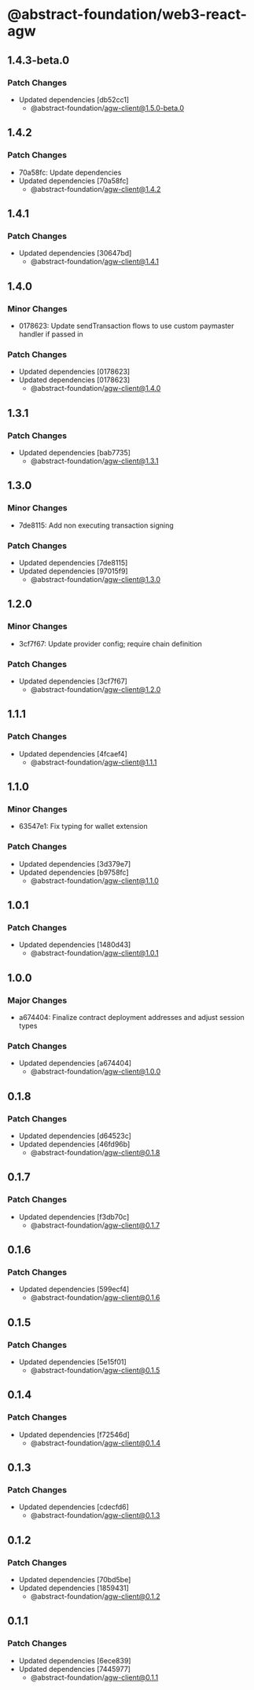 # @abstract-foundation/web3-react-agw

## 1.4.3-beta.0

### Patch Changes

- Updated dependencies [db52cc1]
  - @abstract-foundation/agw-client@1.5.0-beta.0

## 1.4.2

### Patch Changes

- 70a58fc: Update dependencies
- Updated dependencies [70a58fc]
  - @abstract-foundation/agw-client@1.4.2

## 1.4.1

### Patch Changes

- Updated dependencies [30647bd]
  - @abstract-foundation/agw-client@1.4.1

## 1.4.0

### Minor Changes

- 0178623: Update sendTransaction flows to use custom paymaster handler if passed in

### Patch Changes

- Updated dependencies [0178623]
- Updated dependencies [0178623]
  - @abstract-foundation/agw-client@1.4.0

## 1.3.1

### Patch Changes

- Updated dependencies [bab7735]
  - @abstract-foundation/agw-client@1.3.1

## 1.3.0

### Minor Changes

- 7de8115: Add non executing transaction signing

### Patch Changes

- Updated dependencies [7de8115]
- Updated dependencies [97015f9]
  - @abstract-foundation/agw-client@1.3.0

## 1.2.0

### Minor Changes

- 3cf7f67: Update provider config; require chain definition

### Patch Changes

- Updated dependencies [3cf7f67]
  - @abstract-foundation/agw-client@1.2.0

## 1.1.1

### Patch Changes

- Updated dependencies [4fcaef4]
  - @abstract-foundation/agw-client@1.1.1

## 1.1.0

### Minor Changes

- 63547e1: Fix typing for wallet extension

### Patch Changes

- Updated dependencies [3d379e7]
- Updated dependencies [b9758fc]
  - @abstract-foundation/agw-client@1.1.0

## 1.0.1

### Patch Changes

- Updated dependencies [1480d43]
  - @abstract-foundation/agw-client@1.0.1

## 1.0.0

### Major Changes

- a674404: Finalize contract deployment addresses and adjust session types

### Patch Changes

- Updated dependencies [a674404]
  - @abstract-foundation/agw-client@1.0.0

## 0.1.8

### Patch Changes

- Updated dependencies [d64523c]
- Updated dependencies [46fd96b]
  - @abstract-foundation/agw-client@0.1.8

## 0.1.7

### Patch Changes

- Updated dependencies [f3db70c]
  - @abstract-foundation/agw-client@0.1.7

## 0.1.6

### Patch Changes

- Updated dependencies [599ecf4]
  - @abstract-foundation/agw-client@0.1.6

## 0.1.5

### Patch Changes

- Updated dependencies [5e15f01]
  - @abstract-foundation/agw-client@0.1.5

## 0.1.4

### Patch Changes

- Updated dependencies [f72546d]
  - @abstract-foundation/agw-client@0.1.4

## 0.1.3

### Patch Changes

- Updated dependencies [cdecfd6]
  - @abstract-foundation/agw-client@0.1.3

## 0.1.2

### Patch Changes

- Updated dependencies [70bd5be]
- Updated dependencies [1859431]
  - @abstract-foundation/agw-client@0.1.2

## 0.1.1

### Patch Changes

- Updated dependencies [6ece839]
- Updated dependencies [7445977]
  - @abstract-foundation/agw-client@0.1.1
